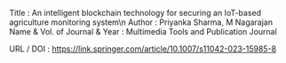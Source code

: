 Title : An intelligent blockchain technology for securing an IoT-based agriculture monitoring system\n
Author : Priyanka Sharma, M Nagarajan
Name & Vol. of Journal & Year : Multimedia Tools and Publication Journal

URL / DOI : https://link.springer.com/article/10.1007/s11042-023-15985-8
